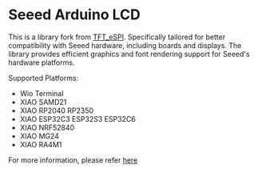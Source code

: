 # Seeed Arduino LCD

This is a library fork from [TFT_eSPI](https://github.com/Bodmer/TFT_eSPI).
Specifically tailored for better compatibility with Seeed hardware, including boards and displays. The library provides efficient graphics and font rendering support for Seeed's hardware platforms.


Supported Platforms:
- Wio Terminal
- XIAO SAMD21
- XIAO RP2040 RP2350
- XIAO ESP32C3 ESP32S3 ESP32C6
- XIAO NRF52840 
- XIAO MG24
- XIAO RA4M1


For more information, please refer [here](./OREADME.md)
